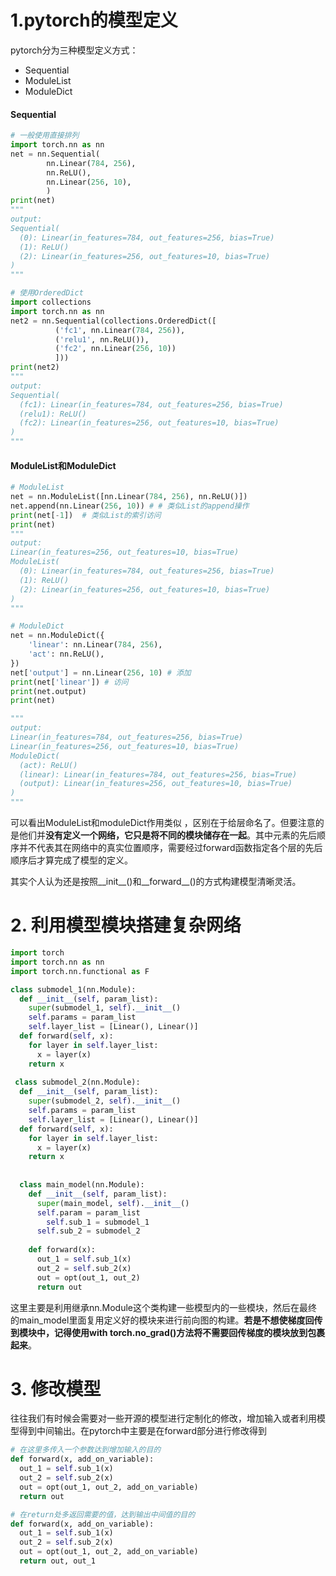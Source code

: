 # **1.pytorch的模型定义**



pytorch分为三种模型定义方式：

- Sequential
- ModuleList
- ModuleDict

#### **Sequential**

```python
# 一般使用直接排列
import torch.nn as nn
net = nn.Sequential(
        nn.Linear(784, 256),
        nn.ReLU(),
        nn.Linear(256, 10), 
        )
print(net)
"""
output:
Sequential(
  (0): Linear(in_features=784, out_features=256, bias=True)
  (1): ReLU()
  (2): Linear(in_features=256, out_features=10, bias=True)
)
"""

# 使用OrderedDict
import collections
import torch.nn as nn
net2 = nn.Sequential(collections.OrderedDict([
          ('fc1', nn.Linear(784, 256)),
          ('relu1', nn.ReLU()),
          ('fc2', nn.Linear(256, 10))
          ]))
print(net2)
"""
output:
Sequential(
  (fc1): Linear(in_features=784, out_features=256, bias=True)
  (relu1): ReLU()
  (fc2): Linear(in_features=256, out_features=10, bias=True)
)
"""
```



#### **ModuleList**和ModuleDict

```python
# ModuleList
net = nn.ModuleList([nn.Linear(784, 256), nn.ReLU()])
net.append(nn.Linear(256, 10)) # # 类似List的append操作
print(net[-1])  # 类似List的索引访问
print(net)
"""
output:
Linear(in_features=256, out_features=10, bias=True)
ModuleList(
  (0): Linear(in_features=784, out_features=256, bias=True)
  (1): ReLU()
  (2): Linear(in_features=256, out_features=10, bias=True)
)
"""

# ModuleDict
net = nn.ModuleDict({
    'linear': nn.Linear(784, 256),
    'act': nn.ReLU(),
})
net['output'] = nn.Linear(256, 10) # 添加
print(net['linear']) # 访问
print(net.output)
print(net)

"""
output:
Linear(in_features=784, out_features=256, bias=True)
Linear(in_features=256, out_features=10, bias=True)
ModuleDict(
  (act): ReLU()
  (linear): Linear(in_features=784, out_features=256, bias=True)
  (output): Linear(in_features=256, out_features=10, bias=True)
)
"""
```

可以看出ModuleList和moduleDict作用类似 ，区别在于给层命名了。但要注意的是他们并**没有定义一个网络，它只是将不同的模块储存在一起**。其中元素的先后顺序并不代表其在网络中的真实位置顺序，需要经过forward函数指定各个层的先后顺序后才算完成了模型的定义。

其实个人认为还是按照__init__()和__forward__()的方式构建模型清晰灵活。



# **2. 利用模型模块搭建复杂网络**

```python
import torch
import torch.nn as nn
import torch.nn.functional as F

class submodel_1(nn.Module):
  def __init__(self, param_list):
    super(submodel_1, self).__init__()
    self.params = param_list
    self.layer_list = [Linear(), Linear()]
  def forward(self, x):
    for layer in self.layer_list:
      x = layer(x)
    return x
  
 class submodel_2(nn.Module):
  def __init__(self, param_list):
    super(submodel_2, self).__init__()
    self.params = param_list
    self.layer_list = [Linear(), Linear()]
  def forward(self, x):
    for layer in self.layer_list:
      x = layer(x)
    return x
  
  
  class main_model(nn.Module):
    def __init__(self, param_list):
      super(main_model, self).__init__()
      self.param = param_list
     	self.sub_1 = submodel_1
      self.sub_2 = submodel_2
     	
    def forward(x):
      out_1 = self.sub_1(x)
      out_2 = self.sub_2(x)
      out = opt(out_1, out_2)
      return out
```

这里主要是利用继承nn.Module这个类构建一些模型内的一些模块，然后在最终的main_model里面复用定义好的模块来进行前向图的构建。**若是不想使梯度回传到模块中，记得使用with torch.no_grad()方法将不需要回传梯度的模块放到包裹起来**。

# **3. 修改模型**

往往我们有时候会需要对一些开源的模型进行定制化的修改，增加输入或者利用模型得到中间输出。在pytorch中主要是在forward部分进行修改得到

```python
# 在这里多传入一个参数达到增加输入的目的
def forward(x, add_on_variable):
  out_1 = self.sub_1(x)
  out_2 = self.sub_2(x)
  out = opt(out_1, out_2, add_on_variable)
  return out

# 在return处多返回需要的值，达到输出中间值的目的 
def forward(x, add_on_variable):
  out_1 = self.sub_1(x)
  out_2 = self.sub_2(x)
  out = opt(out_1, out_2, add_on_variable)
  return out, out_1
```

